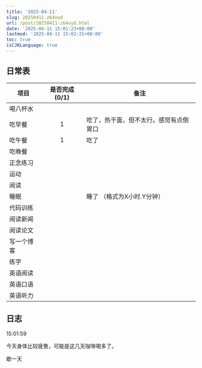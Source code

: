 ```yaml
---
title: '2025-04-11'
slug: 20250411-z64vyd
url: /post/20250411-z64vyd.html
date: '2025-04-11 15:01:23+08:00'
lastmod: '2025-04-11 15:02:25+08:00'
toc: true
isCJKLanguage: true
---
```






## 日常表

|项目|是否完成(0/1)|备注|
| ------------| :-------------: | ----------------------------------------|
|喝八杯水|||
|吃早餐|1|吃了，热干面，但不太行。感觉有点倒胃口|
|吃午餐|1|吃了|
|吃晚餐|||
|正念练习|||
|运动|||
|阅读|||
|睡眠||睡了  （格式为X小时.Y分钟）|
|代码训练|||
|阅读新闻|||
|阅读论文|||
|写一个博客|||
|练字|||
|英语阅读|||
|英语口语|||
|英语听力|||

## 日志

15:01:59

今天身体比较疲惫，可能是这几天咖啡喝多了。

歇一天
